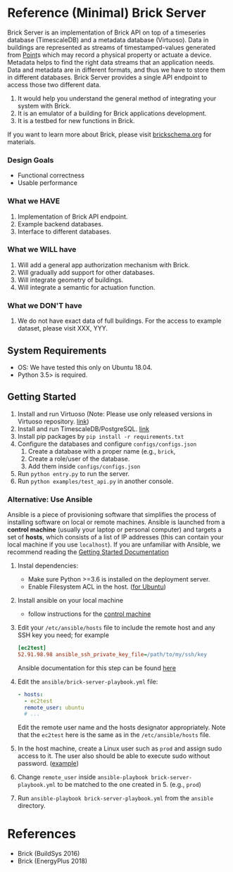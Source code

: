 Reference (Minimal) Brick Server
================================

Brick Server is an implementation of Brick API on top of a timeseries database (TimescaleDB) and a metadata database (Virtuoso). Data in buildings are represented as streams of timestamped-values generated from [Point](http://brickschema.org/schema/1.0.3/Brick#Point)s which may record a physical property or actuate a device. Metadata helps to find the right data streams that an application needs. Data and metadata are in different formats, and thus we have to store them in different databases. Brick Server provides a single API endpoint to access those two different data.

1. It would help you understand the general method of integrating your system with Brick.
2. It is an emulator of a building for Brick applications development.
3. It is a testbed for new functions in Brick.

If you want to learn more about Brick, please visit [brickschema.org](https://brickschema.org) for materials.

### Design Goals
- Functional correctness
- Usable performance

### What we HAVE
1. Implementation of Brick API endpoint.
2. Example backend databases.
3. Interface to different databases.

### What we WILL have
1. Will add a general app authorization mechanism with Brick.
2. Will gradually add support for other databases.
3. Will integrate geometry of buildings.
4. Will integrate a semantic for actuation function.

### What we DON'T have
1. We do not have exact data of full buildings. For the access to example dataset, please visit XXX, YYY.


## System Requirements
- OS: We have tested this only on Ubuntu 18.04.
- Python 3.5> is required.


## Getting Started
1. Install and run Virtuoso (Note: Please use only released versions in Virtuoso repository. [link](https://github.com/openlink/virtuoso-opensource/releases))
2. Install and run TimescaleDB/PostgreSQL. [link](https://docs.timescale.com/getting-started/installation)
3. Install pip packages by ``pip install -r requirements.txt``
4. Configure the databases and configure ``configs/configs.json``
    1. Create a database with a proper name (e.g., ``brick``,
    2. Create a role/user of the database.
    3. Add them inside ``configs/configs.json``
5. Run ``python entry.py`` to run the server.
6. Run ``python examples/test_api.py`` in another console.

### Alternative: Use Ansible

Ansible is a piece of provisioning software that simplifies the process of installing software on local or remote machines. Ansible is launched from a **control machine** (usually your laptop or personal computer) and targets a set of **hosts**, which consists of a list of IP addresses (this can contain your local machine if you use `localhost`). If you are unfamiliar with Ansible, we recommend reading the [Getting Started Documentation](https://docs.ansible.com/ansible/2.7/user_guide/intro_getting_started.html#getting-started)

1. Instal dependencies:
    - Make sure Python >=3.6 is installed on the deployment server.
    - Enable Filesystem ACL  in the host. ([for Ubuntu](https://help.ubuntu.com/community/FilePermissionsACLs<Paste>))
2. Install ansible on your local machine
    - follow instructions for the [control machine](https://docs.ansible.com/ansible/latest/installation_guide/intro_installation.html#installing-the-control-machine)
3. Edit your `/etc/ansible/hosts` file to include the remote host and any SSH key you need; for example

    ```ini
    [ec2test]
    52.91.98.98 ansible_ssh_private_key_file=/path/to/my/ssh/key
    ```
    Ansible documentation for this step can be found [here](https://docs.ansible.com/ansible/latest/user_guide/intro_inventory.html)

4. Edit the `ansible/brick-server-playbook.yml` file:

    ```yaml
    - hosts:
      - ec2test
      remote_user: ubuntu
      # ...
    ```

    Edit the remote user name and the hosts designator appropriately. Note that the `ec2test` here is
    the same as in the `/etc/ansible/hosts` file.

5. In the host machine, create a Linux user such as `prod` and assign sudo access to it. The user also should be able to execute sudo without password. ([example](https://www.cyberciti.biz/faq/linux-unix-running-sudo-command-without-a-password/))

6. Change `remote_user` inside `ansible-playbook brick-server-playbook.yml` to be matched to the one created in 5. (e.g., `prod`)

7. Run `ansible-playbook brick-server-playbook.yml` from the `ansible` directory.

# References
- Brick (BuildSys 2016)
- Brick (EnergyPlus 2018)
